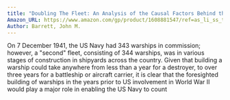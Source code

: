 ```yaml
---
title: "Doubling The Fleet: An Analysis of the Causal Factors Behind the U.S. Navy's Warship Building Program from 1933-1941"
Amazon_URL: https://www.amazon.com/gp/product/1608881547/ref=as_li_ss_tl?ie=UTF8&linkCode=ll1&tag=internetbo00a-20
Author: Barrett, John M.
---
```

On 7 December 1941, the US Navy had 343 warships in commission; however, a "second" fleet, consisting of 344 warships, was in various stages of construction in shipyards across the country. Given that building a warship could take anywhere from less than a year for a destroyer, to over three years for a battleship or aircraft carrier, it is clear that the foresighted building of warships in the years prior to US involvement in World War II would play a major role in enabling the US Navy to count